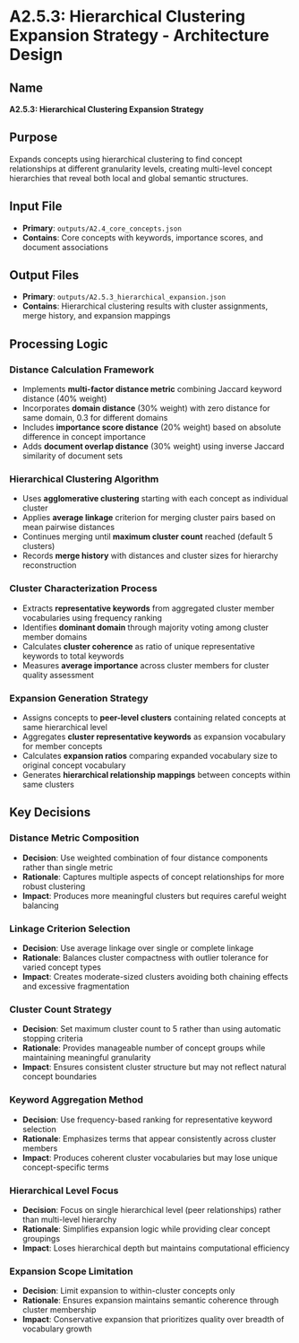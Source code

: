 # A2.5.3: Hierarchical Clustering Expansion Strategy - Architecture Design

## Name
**A2.5.3: Hierarchical Clustering Expansion Strategy**

## Purpose
Expands concepts using hierarchical clustering to find concept relationships at different granularity levels, creating multi-level concept hierarchies that reveal both local and global semantic structures.

## Input File
- **Primary**: `outputs/A2.4_core_concepts.json`
- **Contains**: Core concepts with keywords, importance scores, and document associations

## Output Files
- **Primary**: `outputs/A2.5.3_hierarchical_expansion.json`
- **Contains**: Hierarchical clustering results with cluster assignments, merge history, and expansion mappings

## Processing Logic

### Distance Calculation Framework
- Implements **multi-factor distance metric** combining Jaccard keyword distance (40% weight)
- Incorporates **domain distance** (30% weight) with zero distance for same domain, 0.3 for different domains
- Includes **importance score distance** (20% weight) based on absolute difference in concept importance
- Adds **document overlap distance** (30% weight) using inverse Jaccard similarity of document sets

### Hierarchical Clustering Algorithm
- Uses **agglomerative clustering** starting with each concept as individual cluster
- Applies **average linkage** criterion for merging cluster pairs based on mean pairwise distances
- Continues merging until **maximum cluster count** reached (default 5 clusters)
- Records **merge history** with distances and cluster sizes for hierarchy reconstruction

### Cluster Characterization Process
- Extracts **representative keywords** from aggregated cluster member vocabularies using frequency ranking
- Identifies **dominant domain** through majority voting among cluster member domains
- Calculates **cluster coherence** as ratio of unique representative keywords to total keywords
- Measures **average importance** across cluster members for cluster quality assessment

### Expansion Generation Strategy
- Assigns concepts to **peer-level clusters** containing related concepts at same hierarchical level
- Aggregates **cluster representative keywords** as expansion vocabulary for member concepts
- Calculates **expansion ratios** comparing expanded vocabulary size to original concept vocabulary
- Generates **hierarchical relationship mappings** between concepts within same clusters

## Key Decisions

### Distance Metric Composition
- **Decision**: Use weighted combination of four distance components rather than single metric
- **Rationale**: Captures multiple aspects of concept relationships for more robust clustering
- **Impact**: Produces more meaningful clusters but requires careful weight balancing

### Linkage Criterion Selection
- **Decision**: Use average linkage over single or complete linkage
- **Rationale**: Balances cluster compactness with outlier tolerance for varied concept types
- **Impact**: Creates moderate-sized clusters avoiding both chaining effects and excessive fragmentation

### Cluster Count Strategy
- **Decision**: Set maximum cluster count to 5 rather than using automatic stopping criteria
- **Rationale**: Provides manageable number of concept groups while maintaining meaningful granularity
- **Impact**: Ensures consistent cluster structure but may not reflect natural concept boundaries

### Keyword Aggregation Method
- **Decision**: Use frequency-based ranking for representative keyword selection
- **Rationale**: Emphasizes terms that appear consistently across cluster members
- **Impact**: Produces coherent cluster vocabularies but may lose unique concept-specific terms

### Hierarchical Level Focus
- **Decision**: Focus on single hierarchical level (peer relationships) rather than multi-level hierarchy
- **Rationale**: Simplifies expansion logic while providing clear concept groupings
- **Impact**: Loses hierarchical depth but maintains computational efficiency

### Expansion Scope Limitation
- **Decision**: Limit expansion to within-cluster concepts only
- **Rationale**: Ensures expansion maintains semantic coherence through cluster membership
- **Impact**: Conservative expansion that prioritizes quality over breadth of vocabulary growth